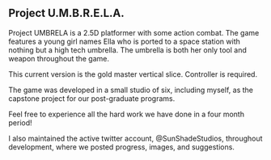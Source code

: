 ## Project U.M.B.R.E.L.A.

Project UMBRELA is a 2.5D platformer with some action combat. The game features a young girl names Ella who is ported to a space station with nothing but a high tech umbrella. The umbrella is both her only tool and weapon throughout the game.

This current version is the gold master vertical slice. Controller is required.

The game was developed in a small studio of six, including myself, as the capstone project for our post-graduate programs.

Feel free to experience all the hard work we have done in a four month period!

I also maintained the active twitter account, @SunShadeStudios, throughout development, where we posted progress, images, and suggestions.
